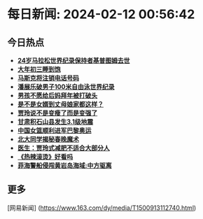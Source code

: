 
# 每日新闻: 2024-02-12 00:56:42
## 今日热点

- **[24岁马拉松世界纪录保持者基普图姆去世](https://www.163.com/search?keyword=24%E5%B2%81%E9%A9%AC%E6%8B%89%E6%9D%BE%E4%B8%96%E7%95%8C%E7%BA%AA%E5%BD%95%E4%BF%9D%E6%8C%81%E8%80%85%E5%9F%BA%E6%99%AE%E5%9B%BE%E5%A7%86%E5%8E%BB%E4%B8%96)**
- **[大年初三睡到饱](https://www.163.com/search?keyword=%E5%A4%A7%E5%B9%B4%E5%88%9D%E4%B8%89%E7%9D%A1%E5%88%B0%E9%A5%B1)**
- **[马斯克将注销电话号码](https://www.163.com/search?keyword=%E9%A9%AC%E6%96%AF%E5%85%8B%E5%B0%86%E6%B3%A8%E9%94%80%E7%94%B5%E8%AF%9D%E5%8F%B7%E7%A0%81)**
- **[潘展乐破男子100米自由泳世界纪录](https://www.163.com/search?keyword=%E6%BD%98%E5%B1%95%E4%B9%90%E7%A0%B4%E7%94%B7%E5%AD%90100%E7%B1%B3%E8%87%AA%E7%94%B1%E6%B3%B3%E4%B8%96%E7%95%8C%E7%BA%AA%E5%BD%95)**
- **[男孩不愿给后妈拜年被打破头](https://www.163.com/search?keyword=%E7%94%B7%E5%AD%A9%E4%B8%8D%E6%84%BF%E7%BB%99%E5%90%8E%E5%A6%88%E6%8B%9C%E5%B9%B4%E8%A2%AB%E6%89%93%E7%A0%B4%E5%A4%B4)**
- **[是不是女婿到丈母娘家都这样？](https://www.163.com/search?keyword=%E6%98%AF%E4%B8%8D%E6%98%AF%E5%A5%B3%E5%A9%BF%E5%88%B0%E4%B8%88%E6%AF%8D%E5%A8%98%E5%AE%B6%E9%83%BD%E8%BF%99%E6%A0%B7%EF%BC%9F)**
- **[贾玲说不是变瘦了而是变强了](https://www.163.com/search?keyword=%E8%B4%BE%E7%8E%B2%E8%AF%B4%E4%B8%8D%E6%98%AF%E5%8F%98%E7%98%A6%E4%BA%86%E8%80%8C%E6%98%AF%E5%8F%98%E5%BC%BA%E4%BA%86)**
- **[甘肃积石山县发生3.1级地震](https://www.163.com/search?keyword=%E7%94%98%E8%82%83%E7%A7%AF%E7%9F%B3%E5%B1%B1%E5%8E%BF%E5%8F%91%E7%94%9F3.1%E7%BA%A7%E5%9C%B0%E9%9C%87)**
- **[中国女篮顺利进军巴黎奥运](https://www.163.com/search?keyword=%E4%B8%AD%E5%9B%BD%E5%A5%B3%E7%AF%AE%E9%A1%BA%E5%88%A9%E8%BF%9B%E5%86%9B%E5%B7%B4%E9%BB%8E%E5%A5%A5%E8%BF%90)**
- **[北大同学揭秘春晚魔术](https://www.163.com/search?keyword=%E5%8C%97%E5%A4%A7%E5%90%8C%E5%AD%A6%E6%8F%AD%E7%A7%98%E6%98%A5%E6%99%9A%E9%AD%94%E6%9C%AF)**
- **[医生：贾玲式减肥不适合大部分人](https://www.163.com/search?keyword=%E5%8C%BB%E7%94%9F%EF%BC%9A%E8%B4%BE%E7%8E%B2%E5%BC%8F%E5%87%8F%E8%82%A5%E4%B8%8D%E9%80%82%E5%90%88%E5%A4%A7%E9%83%A8%E5%88%86%E4%BA%BA)**
- **[《热辣滚烫》好看吗](https://www.163.com/search?keyword=%E3%80%8A%E7%83%AD%E8%BE%A3%E6%BB%9A%E7%83%AB%E3%80%8B%E5%A5%BD%E7%9C%8B%E5%90%97)**
- **[菲海警船侵闯黄岩岛海域:中方驱离](https://www.163.com/search?keyword=%E8%8F%B2%E6%B5%B7%E8%AD%A6%E8%88%B9%E4%BE%B5%E9%97%AF%E9%BB%84%E5%B2%A9%E5%B2%9B%E6%B5%B7%E5%9F%9F+%E4%B8%AD%E6%96%B9%E9%A9%B1%E7%A6%BB)**

## 更多
[网易新闻] (https://www.163.com/dy/media/T1500913112740.html)
